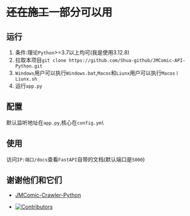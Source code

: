 # ~~还在施工~~一部分可以用

## 运行
1. 条件:理论`Python`>=3.7以上均可(我是使用3.12.8)
2. 拉取本项目```git clone https://github.com/Shua-github/JMComic-API-Python.git```
3. `Windows`用户可以执行`Windows.bat`,`Macos`和`Liunx`用户可以执行`Macos丨Liunx.sh`
4. 运行`app.py`

## 配置
默认监听地址在`app.py`,核心在`config.yml`

## 使用
访问`IP:端口/docs`查看`FastAPI`自带的文档(默认端口是`5000`)

## 谢谢他们和它们
- [JMComic-Crawler-Python](https://github.com/hect0x7/JMComic-Crawler-Python)

- [![Contributors](https://contributors-img.web.app/image?repo=Shua-github/JMComic-API-Python)](https://github.com/Shua-github/JMComic-API-Python/graphs/contributors)